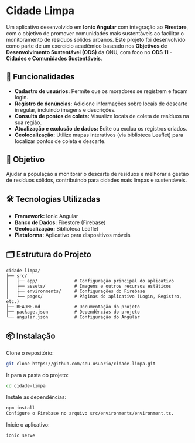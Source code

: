 # Cidade Limpa

Um aplicativo desenvolvido em **Ionic Angular** com integração ao **Firestore**, com o objetivo de promover comunidades mais sustentáveis ao facilitar o monitoramento de resíduos sólidos urbanos. Este projeto foi desenvolvido como parte de um exercício acadêmico baseado nos **Objetivos de Desenvolvimento Sustentável (ODS)** da ONU, com foco no **ODS 11 - Cidades e Comunidades Sustentáveis**.

## 🚀 Funcionalidades

- **Cadastro de usuários:** Permite que os moradores se registrem e façam login.  
- **Registro de denúncias:** Adicione informações sobre locais de descarte irregular, incluindo imagens e descrições.  
- **Consulta de pontos de coleta:** Visualize locais de coleta de resíduos na sua região.  
- **Atualização e exclusão de dados:** Edite ou exclua os registros criados.  
- **Geolocalização:** Utilize mapas interativos (via biblioteca Leaflet) para localizar pontos de coleta e descarte.

## 🎯 Objetivo

Ajudar a população a monitorar o descarte de resíduos e melhorar a gestão de resíduos sólidos, contribuindo para cidades mais limpas e sustentáveis.

## 🛠️ Tecnologias Utilizadas

- **Framework:** Ionic Angular  
- **Banco de Dados:** Firestore (Firebase)  
- **Geolocalização:** Biblioteca Leaflet  
- **Plataforma:** Aplicativo para dispositivos móveis  

## 🗂️ Estrutura do Projeto

```plaintext
cidade-limpa/
├── src/
│   ├── app/              # Configuração principal do aplicativo
│   ├── assets/           # Imagens e outros recursos estáticos
│   ├── environments/     # Configurações do Firebase
│   └── pages/            # Páginas do aplicativo (Login, Registro, etc.)
├── README.md             # Documentação do projeto
├── package.json          # Dependências do projeto
└── angular.json          # Configuração do Angular
````


## 📦 Instalação
Clone o repositório:
````bash
git clone https://github.com/seu-usuario/cidade-limpa.git
````

Ir para a pasta do projeto:
````bash
cd cidade-limpa
````

Instale as dependências:
````bash
npm install
Configure o Firebase no arquivo src/environments/environment.ts.
````

Inicie o aplicativo:
````bash
ionic serve
````
